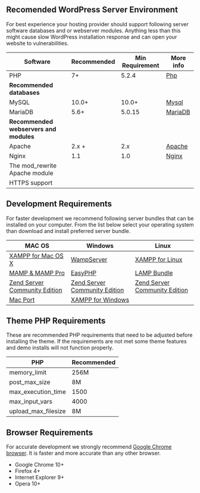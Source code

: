 ## Recomended WordPress Server Environment
For best experience your hosting provider should support following server software databases and or webserver modules. Anything less than this might cause slow WordPress installation response and can open your website to vulnerabilities.

| Software | Recommended | Min Requirement | More info |
| ------ | ----------- | ----------- | ----------- |
| PHP   | 7+ | 5.2.4 | [Php](http://www.php.net) |
| **Recommended databases** | | | |
| MySQL | 10.0+ | 10.0+| [Mysql](https://mariadb.org/) | 
| MariaDB | 5.6+ | 5.0.15| [MariaDB](http://http://www.mysql.com) | 
| **Recommended webservers and modules** | | | |
| Apache | 2.x + | 2.x | [Apache](http://http://www.apache.org) |
| Nginx | 1.1 | 1.0 | [Nginx](http://wiki.nginx.org/) |
| The mod_rewrite Apache module | | | |
| HTTPS support | | | |


## Development Requirements

 For faster development we recommend following server bundles that can be installed on your computer. From the list below select your operating system than download and install preferred server bundle.
 

| MAC OS | Windows | Linux |
| ------ |------ |------ |
| [XAMPP for Mac OS X](http://www.apachefriends.org/en/xampp-macosx.html) | [WampServer](http://www.wampserver.com/en/) | [XAMPP for Linux](http://www.apachefriends.org/en/xampp-linux.html) |
| [MAMP & MAMP Pro](http://www.mamp.info/)| [EasyPHP](http://www.easyphp.org/) | [LAMP Bundle](http://en.wikipedia.org/wiki/LAMP_(software_bundle)) |
| [Zend Server Community Edition](http://www.zend.com/en/products/server-ce/) | [Zend Server Community Edition](http://www.zend.com/en/products/server-ce/) | [Zend Server Community Edition](http://www.zend.com/en/products/server-ce/) |
| [Mac Port](http://www.techiecorner.com/174/how-to-install-apache-php-mysql-with-macport-in-mac-os-x/) | [XAMPP for Windows](http://www.apachefriends.org/en/xampp-windows.html) | |


## Theme PHP Requirements

These are recommended PHP requirements that need to be adjusted before installing the theme. If the requirements are not met some theme features and demo installs will not function properly. 
 

| PHP | Recommended
| ------ |------ | 
| memory_limit  | 256M | 
| post_max_size | 8M | 
| max_execution_time | 1500 | 
| max_input_vars | 4000 | 
| upload_max_filesize | 8M | 


## Browser Requirements

 For accurate development we strongly recommend [Google Chrome browser](https://www.google.com/intl/en/chrome/browser/). It is faster and more accurate than any other browser.
 
+ Google Chrome 10+
+ Firefox 4+
+ Internet Explorer 9+
+ Opera 10+